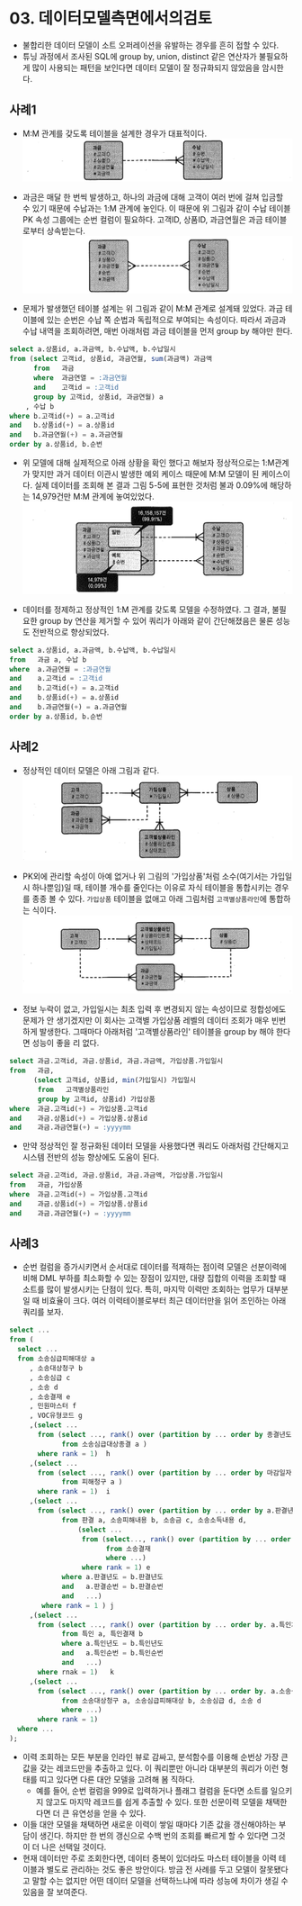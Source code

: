 # 03. 데이터모델측면에서의검토



- 불합리한 데이터 모델이 소트 오퍼레이션을 유발하는 경우를 흔히 접할 수 있다.
- 튜닝 과정에서 조사된 SQL에 group by, union, distinct 같은 연산자가 불필요하게 많이 사용되는 패턴을 보인다면
  데이터 모델이 잘 정규화되지 않았음을 암시한다.





## 사례1

- M:M 관계를 갖도록 테이블을 설계한 경우가 대표적이다.
  ![스크린샷 2024-05-16 오전 8.03.45](../../img/170.png)

- 과금은 매달 한 번씩 발생하고, 하나의 과금에 대해 고객이 여러 번에 걸쳐 입금할 수 있기 때문에 수납과는 1:M 관계에 놓인다.
  이 때문에 위 그림과 같이 수납 테이블 PK 속성 그룹에는 순번 컬럼이 필요하다.
  고객ID, 상품ID, 과금연월은 과금 테이블로부터 상속받는다.
  ![스크린샷 2024-05-16 오전 8.03.55](../../img/171.png)

- 문제가 발생했던 테이블 설계는 위 그림과 같이 M:M 관계로 설계돼 있었다.
  과금 테이블에 있는 순번은 수납 쪽 순법과 독립적으로 부여되는 속성이다.
  따라서 과금과 수납 내역을 조회하려면, 매번 아래처럼 과금 테이블을 먼저 group by 해야만 한다.

```sql
select a.상품id, a.과금액, b.수납액, b.수납일시
from (select 고객id, 상품id, 과금연월, sum(과금액) 과금액
      from   과금
      where  과금연열 = :과금연월
      and    고객id = :고객id
      group by 고객id, 상품id, 과금연월) a
    , 수납 b
where b.고객id(+) = a.고객id
and   b.상품id(+) = a.상품id
and   b.과금연월(+) = a.과금연월
order by a.상품id, b.순번
```

- 위 모델에 대해 실제적으로 아래 상황을 확인 했다고 해보자
  정상적으로는 1:M관계가 맞지만 과거 데이터 이관시 발생한 예외 케이스 때문에 M:M 모델이 된 케이스이다.
  실제 데이터를 조회해 본 결과 그림 5-5에 표현한 것처럼 불과 0.09%에 해당하는 14,979건만 M:M 관계에 놓여있었다.
  ![스크린샷 2024-05-16 오전 8.04.05](../../img/172.png)

- 데이터를 정제하고 정상적인 1:M 관계를 갖도록 모델을 수정하였다.
  그 결과, 불필요한 group by 연산을 제거할 수 있어 쿼리가 아래와 같이 간단해졌음은 물론 성능도 전반적으로 향상되었다.

```sql
select a.상품id, a.과금액, b.수납액, b.수납일시
from   과금 a, 수납 b
where  a.과금연월 = :과금연월
and    a.고객id = :고객id
and    b.고객id(+) = a.고객id
and    b.상품id(+) = a.상품id
and    b.과금연월(+) = a.과금연월
order by a.상품id, b.순번
```



## 사례2

- 정상적인 데이터 모델은 아래 그림과 같다.
  ![스크린샷 2024-05-16 오전 8.04.16](../../img/173.png)

- PK외에 관리할 속성이 아예 없거나 위 그림의 '가입상품'처럼 소수(여기서는 가입일시 하나뿐임)일 때,
  테이블 개수를 줄인다는 이유로 자식 테이블을 통합시키는 경우를 종종 볼 수 있다.
  `가입상품` 테이블을 없애고 아래 그림처럼 `고객별상품라인`에 통합하는 식이다.
  ![스크린샷 2024-05-16 오전 8.04.25](../../img/174.png)

- 정보 누락이 없고, 가입일시는 최초 입력 후 변경되지 않는 속성이므로 정합성에도 문제가 안 생기겠지만
  이 회사는 고객별 가입상품 레벨의 데이터 조회가 매우 빈번하게 발생한다.
  그때마다 아래처럼 '고객별상품라인' 테이블을 group by 해야 한다면 성능이 좋을 리 없다.

```sql
select 과금.고객id, 과금.상품id, 과금.과금액, 가입상품.가입일시
from   과금,
      (select 고객id, 상품id, min(가입일시) 가입일시
       from   고객별상품라인
       group by 고객id, 상품id) 가입상품
where  과금.고객id(+) = 가입상품.고객id
and    과금.상품id(+) = 가입상품.상품id
and    과금.과금연월(+) = :yyyymm
```

- 만약 정상적인 잘 정규화된 데이터 모델을 사용했다면 쿼리도 아래처럼 간단해지고 시스템 전반의 성능 향상에도 도움이 된다.

```sql
select 과금.고객id, 과금.상품id, 과금.과금액, 가입상품.가입일시
from   과금, 가입상품
where  과금.고객id(+) = 가입상품.고객id
and    과금.상품id(+) = 가입상품.상품id
and    과금.과금연월(+) = :yyyymm
```



## 사례3

- 순번 컬럼을 증가시키면서 순서대로 데이터를 적재하는 점이력 모델은 선분이력에 비해 DML 부하를 최소화할 수 있는 장점이 있지만,
  대량 집합의 이력을 조회할 때 소트를 많이 발생시키는 단점이 있다.
  특히, 마지막 이력만 조회하는 업무가 대부분일 때 비효율이 크다. 여러 이력테이블로부터 최근 데이터만을 읽어 조인하는 아래 쿼리를 보자.

```sql
select ...
from (
  select ...
  from 소송심급피해대상 a
     , 소송대상청구 b
     , 소송심급 c
     , 소송 d
     , 소송결재 e
     , 민원마스터 f
     , VOC유형코드 g
     ,(select ...
       from (select ..., rank() over (partition by ... order by 종결년도 desc, 종결순번 desc) rank
             from 소송심급대상종결 a )
       where rank = 1)  h
     ,(select ...
       from (select ..., rank() over (partition by ... order by 마감일자 desc) rank
             from 피해청구 a )
       where rank = 1)  i
     ,(select ...
       from (select ..., rank() over (partition by ... order by a.판결년도 desc, a.순번 desc) rank
             from 판결 a, 소송피해내용 b, 소송금 c, 소송소득내용 d,
                 (select ...
                  from (select..., rank() over (partition by ... order by 순번 desc) rank
                        from 소송결재
                        where ...)
                  where rank = 1) e
             where a.판결년도 = b.판결년도
             and   a.판결순번 = b.판결순번
             and   ...)
        where rank = 1 ) j
     ,(select ...
       from (select ..., rank() over (partition by ... order by. a.특인차수 desc, b.순번 desc) rank
             from 특인 a, 특인결재 b
             where a.특인년도 = b.특인년도
             and   a.특인순번 = b.특인순번
             and   ...)
       where rnak = 1)   k
     ,(select ...
       from (select ..., rank() over (partition by ... order by. a.소송심급피해대상순번 desc) rank
             from 소송대상청구 a, 소송심급피해대상 b, 소송심급 d, 소송 d
             where ...)
       where rank = 1)
  where ...
);
```

- 이력 조회하는 모든 부분을 인라인 뷰로 감싸고, 분석함수를 이용해 순번상 가장 큰 값을 갖는 레코드만을 추출하고 있다.
  이 쿼리뿐만 아니라 대부분의 쿼리가 이런 형태를 띠고 있다면 다른 대안 모델을 고려해 봄 직하다.
  - 예를 들어, 순번 컬럼을 999로 입력하거나 플래그 컬럼을 둔다면 소트를 일으키지 않고도 마지막 레코드를 쉽게 추출할 수 있다.
    또한 선문이력 모델을 채택한다면 더 큰 유연성을 얻을 수 있다.
- 이들 대안 모델을 채택하면 새로운 이력이 쌓일 때마다 기존 값을 갱신해야하는 부담이 생긴다.
  하지만 한 번의 갱신으로 수백 번의 조회를 빠르게 할 수 있다면 그것이 더 나은 선택일 것이다.
- 현재 데이터만 주로 조회한다면, 데이터 중복이 있더라도 마스터 테이블을 이력 테이블과 별도로 관리하는 것도 좋은 방안이다.
  방금 전 사례를 두고 모델이 잘못됐다고 말할 수는 없지만 어떤 데이터 모델을 선택하느냐에 따라 성능에 차이가 생길 수 있음을 잘 보여준다.

